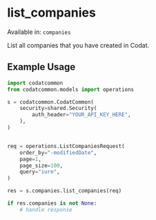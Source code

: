 # list_companies
Available in: `companies`

List all companies that you have created in Codat.

## Example Usage
```python
import codatcommon
from codatcommon.models import operations

s = codatcommon.CodatCommon(
    security=shared.Security(
        auth_header="YOUR_API_KEY_HERE",
    ),
)


req = operations.ListCompaniesRequest(
    order_by="-modifiedDate",
    page=1,
    page_size=100,
    query="iure",
)

res = s.companies.list_companies(req)

if res.companies is not None:
    # handle response
```